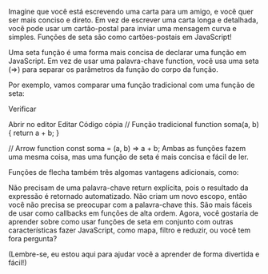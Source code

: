Imagine que você está escrevendo uma carta para um amigo, e você quer ser mais conciso e direto. Em vez de escrever uma carta longa e detalhada, você pode usar um cartão-postal para inviar uma mensagem curva e simples. Funções de seta são como cartões-postais em JavaScript!

Uma seta função é uma forma mais concisa de declarar uma função em JavaScript. Em vez de usar uma palavra-chave function, você usa uma seta (=>) para separar os parâmetros da função do corpo da função.

Por exemplo, vamos comparar uma função tradicional com uma função de seta:


Verificar

Abrir no editor
Editar
Código cópia
// Função tradicional
function soma(a, b) {
  return a + b;
}

// Arrow function
const soma = (a, b) => a + b;
Ambas as funções fazem uma mesma coisa, mas uma função de seta é mais concisa e fácil de ler.

Funções de flecha também três algomas vantagens adicionais, como:

Não precisam de uma palavra-chave return explícita, pois o resultado da expressão é retornado automatizado.
Não criam um novo escopo, então você não precisa se preocupar com a palavra-chave this.
São mais fáceis de usar como callbacks em funções de alta ordem.
Agora, você gostaria de aprender sobre como usar funções de seta em conjunto com outras características fazer JavaScript, como mapa, filtro e reduzir, ou você tem fora pergunta?

(Lembre-se, eu estou aqui para ajudar você a aprender de forma divertida e fácil!)